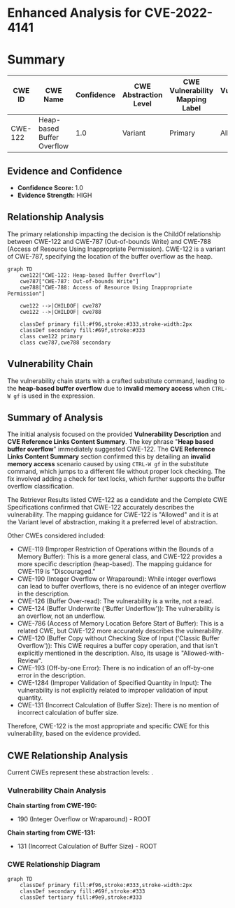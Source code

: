 # Enhanced Analysis for CVE-2022-4141

# Summary
| CWE ID | CWE Name | Confidence | CWE Abstraction Level | CWE Vulnerability Mapping Label | CWE-Vulnerability Mapping Notes |
|---|---|---|---|---|---|
| CWE-122 | Heap-based Buffer Overflow | 1.0 | Variant | Primary | Allowed |

## Evidence and Confidence

*   **Confidence Score:** 1.0
*   **Evidence Strength:** HIGH

## Relationship Analysis
The primary relationship impacting the decision is the ChildOf relationship between CWE-122 and CWE-787 (Out-of-bounds Write) and CWE-788 (Access of Resource Using Inappropriate Permission). CWE-122 is a variant of CWE-787, specifying the location of the buffer overflow as the heap.

```mermaid
graph TD
    cwe122["CWE-122: Heap-based Buffer Overflow"]
    cwe787["CWE-787: Out-of-bounds Write"]
    cwe788["CWE-788: Access of Resource Using Inappropriate Permission"]
    
    cwe122 -->|CHILDOF| cwe787
    cwe122 -->|CHILDOF| cwe788
    
    classDef primary fill:#f96,stroke:#333,stroke-width:2px
    classDef secondary fill:#69f,stroke:#333
    class cwe122 primary
    class cwe787,cwe788 secondary
```

## Vulnerability Chain
The vulnerability chain starts with a crafted substitute command, leading to the **heap-based buffer overflow** due to **invalid memory access** when `CTRL-W gf` is used in the expression.

## Summary of Analysis
The initial analysis focused on the provided **Vulnerability Description** and **CVE Reference Links Content Summary**. The key phrase "**Heap based buffer overflow**" immediately suggested CWE-122. The **CVE Reference Links Content Summary** section confirmed this by detailing an **invalid memory access** scenario caused by using `CTRL-W gf` in the substitute command, which jumps to a different file without proper lock checking. The fix involved adding a check for text locks, which further supports the buffer overflow classification.

The Retriever Results listed CWE-122 as a candidate and the Complete CWE Specifications confirmed that CWE-122 accurately describes the vulnerability. The mapping guidance for CWE-122 is "Allowed" and it is at the Variant level of abstraction, making it a preferred level of abstraction.

Other CWEs considered included:

*   CWE-119 (Improper Restriction of Operations within the Bounds of a Memory Buffer): This is a more general class, and CWE-122 provides a more specific description (heap-based). The mapping guidance for CWE-119 is "Discouraged."
*   CWE-190 (Integer Overflow or Wraparound): While integer overflows can lead to buffer overflows, there is no evidence of an integer overflow in the description.
*   CWE-126 (Buffer Over-read): The vulnerability is a write, not a read.
*   CWE-124 (Buffer Underwrite ('Buffer Underflow')): The vulnerability is an overflow, not an underflow.
*   CWE-786 (Access of Memory Location Before Start of Buffer): This is a related CWE, but CWE-122 more accurately describes the vulnerability.
*   CWE-120 (Buffer Copy without Checking Size of Input ('Classic Buffer Overflow')): This CWE requires a buffer copy operation, and that isn't explicitly mentioned in the description. Also, its usage is "Allowed-with-Review".
*   CWE-193 (Off-by-one Error): There is no indication of an off-by-one error in the description.
*   CWE-1284 (Improper Validation of Specified Quantity in Input): The vulnerability is not explicitly related to improper validation of input quantity.
*   CWE-131 (Incorrect Calculation of Buffer Size): There is no mention of incorrect calculation of buffer size.

Therefore, CWE-122 is the most appropriate and specific CWE for this vulnerability, based on the evidence provided.


## CWE Relationship Analysis

Current CWEs represent these abstraction levels: .


### Vulnerability Chain Analysis

**Chain starting from CWE-190:**
- 190 (Integer Overflow or Wraparound) - ROOT


**Chain starting from CWE-131:**
- 131 (Incorrect Calculation of Buffer Size) - ROOT



### CWE Relationship Diagram

```mermaid
graph TD
    classDef primary fill:#f96,stroke:#333,stroke-width:2px
    classDef secondary fill:#69f,stroke:#333
    classDef tertiary fill:#9e9,stroke:#333
```